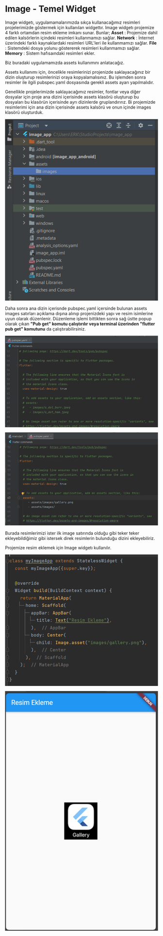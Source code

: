 # Image - Temel Widget

Image widgetı, uygulamamalarımızda sıkça kullanacağımız resimleri projelerimizde göstermek için kullanılan widgettır. 
Image widgetı projemize 4 farklı ortamdan resim ekleme imkanı sunar.
Bunlar;
  **Asset** : Projemize dahil edilen kalsörlerin içindeki resimleri kullanmamızı sağlar.
  **Network** : İnternet üzerindeki farklı kaynaklardaki resimleri URL'leri ile kullanmamızı sağlar.
  **File** : Sistemdeki dosya yolunu göstererek resimleri kullanmamızı sağlar. 
  **Memory** : Sistem hafısaındaki resimleri ekler.

Biz buradaki uygulamamızda assets kullanımını anlatacağız.

Assets kullanımı için, öncelikle resimlerinizi projenizde saklayacağınız bir dizin oluşturup resimlerinizi oraya kopyalamalısınız. Bu işlemden sonra resimler ile ilgili pubspec.yaml dosyasında gerekli assets ayarı yapılmalıdır.

Genellikle projelerimizde saklayacağımız resimler, fontlar veya diğer dosyalar için proje ana dizini içerisinde assets klasörü oluşturup bu dosyaları bu klasörün içerisinde ayrı dizinlerde gruplandırırız.
Bi projemizde resimlerimi için ana dizin içerisinde assets kalsörü ve onun içinde images klasörü oluşturduk.

![Screenshot](images/image_app1.PNG)

Daha sonra ana dizin içerisnde pubspec.yaml içersinde bulunan assets images satırları açıklama dışına alınıp projenizdeki yapı ve resim isimlerine uyun olarak düzenlenir. Düzenleme işlemi bittikten sonra sağ üstte popup olarak çıkan **"Pub get" komutu çalıştırılır veya terminal üzerinden "flutter pub get" komutunu** da çalıştırabilirsiniz.


![Screenshot](images/image_app2.PNG)

![Screenshot](images/image_app3.PNG)

Burada resimlerimizi ister ilk image satırında olduğu gibi teker teker ekleyebildiğimiz gibi istersek direk resimlerin bulunduğu dizini ekleyebiliriz.

Projemize resim eklemek için Image widgetı kullanılır.

![Screenshot](images/image_app4.PNG)

![Screenshot](images/image_app5.PNG)


